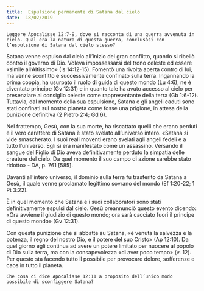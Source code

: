 ```yaml
---
title:  Espulsione permanente di Satana dal cielo
date:  18/02/2019
---
```


`Leggere Apocalisse 12:7-9, dove si racconta di una guerra avvenuta in cielo. Qual era la natura di questa guerra, conclusasi con l’espulsione di Satana dal cielo stesso?`

Satana venne espulso dal cielo all’inizio del gran conflitto, quando si ribellò contro il governo di Dio. Voleva impossessarsi del trono celeste ed essere «simile all’Altissimo» (Is 14:12-15). Fomentò una rivolta aperta contro di lui, ma venne sconfitto e successivamente confinato sulla terra. Ingannando la prima coppia, ha usurpato il ruolo di guida di questo mondo (Lu 4:6), ne è diventato principe (Gv 12:31) e in quanto tale ha avuto accesso al cielo per presenziare al consiglio celeste come rappresentante della terra (Gb 1:6-12). Tuttavia, dal momento della sua espulsione, Satana e gli angeli caduti sono stati confinati sul nostro pianeta come fosse una prigione, in attesa della punizione definitiva (2 Pietro 2:4; Gd 6).

Nel frattempo, Gesù, con la sua morte, ha riscattato quelli che erano perduti e il vero carattere di Satana è stato svelato all’universo intero. «Satana si vide smascherato. I suoi reali moventi erano svelati agli angeli fedeli e a tutto l’universo. Egli si era manifestato come un assassino. Versando il sangue del Figlio di Dio aveva definitivamente perduto la simpatia delle creature del cielo. Da quel momento il suo campo di azione sarebbe stato ridotto» - DA, p. 761 [585].

Davanti all’intero universo, il dominio sulla terra fu trasferito da Satana a Gesù, il quale venne proclamato legittimo sovrano del mondo (Ef 1:20-22; 1 Pt 3:22).

È in quel momento che Satana e i suoi collaboratori sono stati definitivamente espulsi dal cielo. Gesù preannunciò questo evento dicendo: «Ora avviene il giudizio di questo mondo; ora sarà cacciato fuori il principe di questo mondo» (Gv 12:31).

Con questa punizione che si abbatte su Satana, «è venuta la salvezza e la potenza, il regno del nostro Dio, e il potere del suo Cristo» (Ap 12:10). Da quel giorno egli continua ad avere un potere limitato per nuocere al popolo di Dio sulla terra, ma con la consapevolezza «di aver poco tempo» (v. 12). Per questo sta facendo tutto il possibile per provocare dolore, sofferenze e caos in tutto il pianeta.

`Che cosa ci dice Apocalisse 12:11 a proposito dell’unico modo possibile di sconfiggere Satana?`